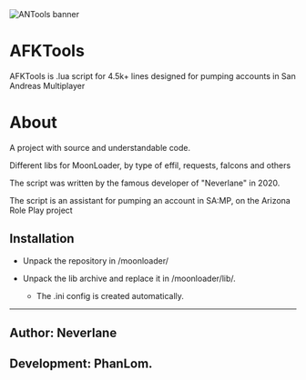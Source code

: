 <image src="/ANTools banner.png" alt="ANTools banner">
  
# AFKTools
AFKTools is .lua script for 4.5k+ lines designed for pumping accounts in San Andreas Multiplayer

# About
A project with source and understandable code. 

Different libs for MoonLoader, by type of effil, requests, faIcons and others

The script was written by the famous developer of "Neverlane" in 2020.

The script is an assistant for pumping an account in SA:MP, on the Arizona Role Play project
  
## Installation

 - Unpack the repository in /moonloader/

  - Unpack the lib archive and replace it in /moonloader/lib/.

    - The .ini config is created automatically.


---
## Author: Neverlane
## Development: PhanLom. 
